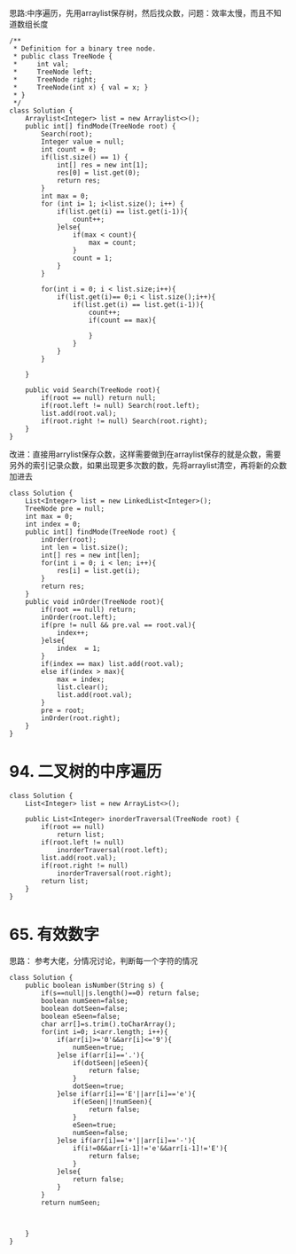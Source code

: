 

思路:中序遍历，先用arraylist保存树，然后找众数，问题：效率太慢，而且不知道数组长度

	/**
	 * Definition for a binary tree node.
	 * public class TreeNode {
	 *     int val;
	 *     TreeNode left;
	 *     TreeNode right;
	 *     TreeNode(int x) { val = x; }
	 * }
	 */
	class Solution {
	    Arraylist<Integer> list = new Arraylist<>();
	    public int[] findMode(TreeNode root) {
	        Search(root);
	        Integer value = null;
	        int count = 0;
	        if(list.size() == 1) {
	            int[] res = new int[1];
	            res[0] = list.get(0);
	            return res;
	        }
	        int max = 0;
	        for (int i= 1; i<list.size(); i++) {
	            if(list.get(i) == list.get(i-1)){
	                count++;
	            }else{
	                if(max < count){
	                    max = count;
	                }
	                count = 1;
	            }        
	        }
	
	        for(int i = 0; i < list.size;i++){
	            if(list.get(i)== 0;i < list.size();i++){
	                if(list.get(i) == list.get(i-1)){
	                    count++;
	                    if(count == max){
	                        
	                    }
	                }
	            }
	        }
	        
	    }
	
	    public void Search(TreeNode root){
	        if(root == null) return null;
	        if(root.left != null) Search(root.left);
	        list.add(root.val);
	        if(root.right != null) Search(root.right);
	    }
	}


改进：直接用arrylist保存众数，这样需要做到在arraylist保存的就是众数，需要另外的索引记录众数，如果出现更多次数的数，先将arraylist清空，再将新的众数加进去

	class Solution {
	    List<Integer> list = new LinkedList<Integer>();
	    TreeNode pre = null;
	    int max = 0;
	    int index = 0;
	    public int[] findMode(TreeNode root) {
	        inOrder(root);
	        int len = list.size();
	        int[] res = new int[len];
	        for(int i = 0; i < len; i++){
	            res[i] = list.get(i);
	        }
	        return res;
	    }
	    public void inOrder(TreeNode root){
	        if(root == null) return;
	        inOrder(root.left);
	        if(pre != null && pre.val == root.val){
	            index++;
	        }else{
	            index  = 1;
	        }
	        if(index == max) list.add(root.val);
	        else if(index > max){
	            max = index;
	            list.clear();
	            list.add(root.val);
	        }
	        pre = root;
	        inOrder(root.right);    
	    }
	}

# 94. 二叉树的中序遍历 #


	class Solution {
	    List<Integer> list = new ArrayList<>();
	
	    public List<Integer> inorderTraversal(TreeNode root) {
	        if(root == null)
	            return list;
	        if(root.left != null)
	            inorderTraversal(root.left);
	        list.add(root.val);
	        if(root.right != null)
	            inorderTraversal(root.right);
	        return list;
	    }
	}

# 65. 有效数字 #
思路： 参考大佬，分情况讨论，判断每一个字符的情况

	class Solution {
	    public boolean isNumber(String s) {
	        if(s==null||s.length()==0) return false;
	        boolean numSeen=false;
	        boolean dotSeen=false;
	        boolean eSeen=false;
	        char arr[]=s.trim().toCharArray();
	        for(int i=0; i<arr.length; i++){
	            if(arr[i]>='0'&&arr[i]<='9'){
	                numSeen=true;
	            }else if(arr[i]=='.'){
	                if(dotSeen||eSeen){
	                    return false;
	                }
	                dotSeen=true;
	            }else if(arr[i]=='E'||arr[i]=='e'){
	                if(eSeen||!numSeen){
	                    return false;
	                }
	                eSeen=true;
	                numSeen=false;
	            }else if(arr[i]=='+'||arr[i]=='-'){
	                if(i!=0&&arr[i-1]!='e'&&arr[i-1]!='E'){
	                    return false;
	                }
	            }else{
	                return false;
	            }
	        }
	        return numSeen;
	
	
	
	    }
	}

